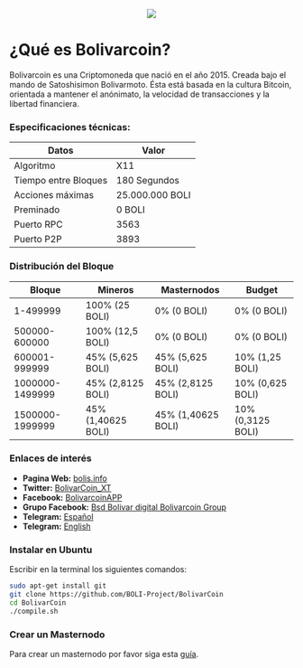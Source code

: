 <p align="center">
   <a href="http://bolis.info/"><img src="https://chainz.cryptoid.info/logo/boli.png" /></a>
</p>

¿Qué es Bolivarcoin? 
===============================
Bolivarcoin es una Criptomoneda que nació en el año 2015.
Creada bajo el mando de Satoshisimon Bolivarmoto.
Ésta está basada en la cultura Bitcoin, orientada a mantener el anónimato, la velocidad de transacciones y la libertad financiera.

### Especificaciones técnicas:

| **Datos**                   | **Valor**        |
|-----------------------------|------------------|
| Algoritmo                   | X11              |
| Tiempo entre Bloques        | 180 Segundos     |
| Acciones máximas            | 25.000.000 BOLI  |
| Preminado                   | 0 BOLI           |
| Puerto RPC                  | 3563             |
| Puerto P2P                  | 3893             |

### Distribución del Bloque

| **Bloque**            | **Mineros**        | **Masternodos**    | **Budget**        |
|-----------------------|--------------------|--------------------|-------------------|
| 1-499999              | 100% (25 BOLI)     |  0% (0 BOLI)       | 0% (0 BOLI)       |
| 500000-600000         | 100% (12,5 BOLI)   |  0% (0 BOLI)       | 0% (0 BOLI)       |
| 600001-999999         | 45% (5,625 BOLI)   | 45% (5,625 BOLI)   | 10% (1,25 BOLI)   |
| 1000000-1499999       | 45% (2,8125 BOLI)  | 45% (2,8125 BOLI)  | 10% (0,625 BOLI)  |
| 1500000-1999999       | 45% (1,40625 BOLI) | 45% (1,40625 BOLI) | 10% (0,3125 BOLI) |

### Enlaces de interés

* **Pagina Web:** [bolis.info](http://bolis.info/)
* **Twitter:** [BolivarCoin_XT](https://twitter.com/BolivarCoin_XT)
* **Facebook:** [BolivarcoinAPP](https://www.facebook.com/BolivarcoinAPP/)
* **Grupo Facebook:** [‎Bsd Bolivar digital Bolivarcoin Group](https://www.facebook.com/groups/129493067606558/)
* **Telegram:** [Español](https://t.me/bolivarcoinoficial)
* **Telegram:** [English](https://t.me/bolivarcoinEnglish)

### Instalar en Ubuntu

Escribir en la terminal los siguientes comandos:

```bash
sudo apt-get install git
git clone https://github.com/BOLI-Project/BolivarCoin
cd BolivarCoin
./compile.sh
```

### Crear un Masternodo

Para crear un masternodo por favor siga esta [guía](https://github.com/BOLI-Project/BolivarCoin/blob/master/Crear_Masternodo.md).
